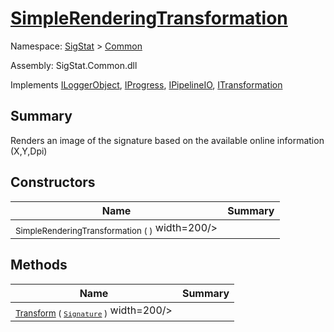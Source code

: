 # [SimpleRenderingTransformation](./SimpleRenderingTransformation.md)

Namespace: [SigStat]() > [Common](./README.md)

Assembly: SigStat.Common.dll

Implements [ILoggerObject](./ILoggerObject.md), [IProgress](./Helpers/IProgress.md), [IPipelineIO](./Pipeline/IPipelineIO.md), [ITransformation](./ITransformation.md)

## Summary
Renders an image of the signature based on the available online information (X,Y,Dpi)

## Constructors

| Name | Summary | 
| --- | --- | 
| <sub>SimpleRenderingTransformation (  )</sub><img style="cursor:not-allowed;"> width=200/></div>| <sub></sub>| <br>


## Methods

| Name | Summary | 
| --- | --- | 
| <sub>[Transform](./Methods/SimpleRenderingTransformation-100663461.md) ( [`Signature`](./Signature.md) )</sub><img style="cursor:not-allowed;"> width=200/></div>| <sub></sub>| <br>


